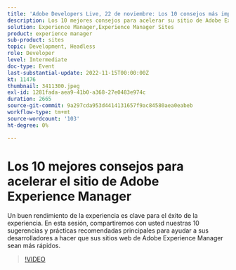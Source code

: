 ```yaml
---
title: 'Adobe Developers Live, 22 de noviembre: Los 10 consejos más importantes para acelerar el sitio de Adobe Experience Manager'
description: Los 10 mejores consejos para acelerar su sitio de Adobe Experience ManagerUn buen rendimiento de la experiencia es clave para el éxito de la experiencia. En esta sesión, compartiremos con usted nuestras 10 sugerencias y prácticas recomendadas principales para ayudar a sus desarrolladores a hacer que sus sitios web de Adobe Experience Manager sean más rápidos.
solution: Experience Manager,Experience Manager Sites
product: experience manager
sub-product: sites
topic: Development, Headless
role: Developer
level: Intermediate
doc-type: Event
last-substantial-update: 2022-11-15T00:00:00Z
kt: 11476
thumbnail: 3411300.jpeg
exl-id: 1281fada-aea9-41b0-a368-27e0483e974c
duration: 2665
source-git-commit: 9a297cda953d4414131657f9ac84580aea0eabeb
workflow-type: tm+mt
source-wordcount: '103'
ht-degree: 0%

---
```


# Los 10 mejores consejos para acelerar el sitio de Adobe Experience Manager

Un buen rendimiento de la experiencia es clave para el éxito de la experiencia. En esta sesión, compartiremos con usted nuestras 10 sugerencias y prácticas recomendadas principales para ayudar a sus desarrolladores a hacer que sus sitios web de Adobe Experience Manager sean más rápidos.

>[!VIDEO](https://video.tv.adobe.com/v/3457178/?quality=12&learn=on&captions=spa)
